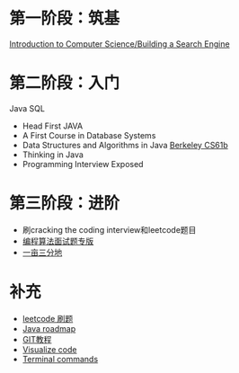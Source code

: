 # 第一阶段：筑基
[Introduction to Computer Science/Building a Search Engine](https://www.udacity.com/course/cs101)
# 第二阶段：入门
Java SQL
* Head First JAVA
* A First Course in Database Systems
* Data Structures and Algorithms in Java [Berkeley CS61b](http://www.cs.berkeley.edu/~jrs/61b/)
* Thinking in Java
* Programming Interview Exposed
# 第三阶段：进阶
* 刷cracking the coding interview和leetcode题目
* [编程算法面试题专版](http://www.1point3acres.com/bbs/forum-84-1.html)
* [一亩三分地](https://www.1point3acres.com/bbs/forum.php?mod=viewthread&tid=303319&extra=&page=1)
# 补充
* [leetcode 刷题](https://github.com/azl397985856/leetcode.git) 
* [Java roadmap](https://github.com/xingshaocheng/architect-awesome)
* [GIT教程](https://sp18.datastructur.es/materials/guides/using-git.html)
* [Visualize code](http://www.pythontutor.com/)
* [Terminal commands](https://sp19.datastructur.es/materials/lab/lab1setup/lab1setup)
